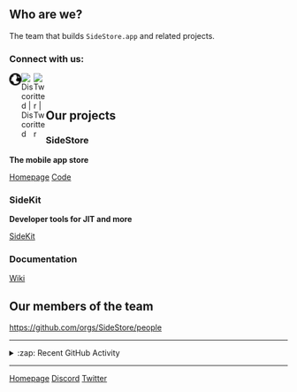 <!-- 
Docs: How to use GitHub README and actions to auto-generate embedded content.
https://github.com/anuraghazra/github-readme-stats
https://www.youtube.com/watch?v=n6d4KHSKqGk
https://github.com/rahuldkjain/github-profile-readme-generator
 -->

## Who are we?

The team that builds `SideStore.app` and related projects.

### Connect with us:

<!--
[![Website](https://img.shields.io/website?label=sidestore.io&style=for-the-badge&url=https://sidestore.io)](https://sidestore.io)
[![Twitter Follow](https://img.shields.io/twitter/follow/sidestore_io?color=1DA1F2&logo=twitter&style=for-the-badge)](https://twitter.com/intent/follow?original_referer=https%3A%2F%2Fgithub.com%2Fsidestore&screen_name=sidestore)
[![GitHub Followers](https://img.shields.io/github/followers/sidestore?style=for-the-badge)]()
[![GitHub Sponsors](https://img.shields.io/github/sponsors/sidestore?style=for-the-badge
)]() 
-->

[<img align="left" alt="sidestore.io" width="22px" src="https://raw.githubusercontent.com/iconic/open-iconic/master/svg/globe.svg" />][website]
[<img align="left" alt="Discord | Discord" width="22px" src="https://cdn.jsdelivr.net/npm/simple-icons@v3/icons/discord.svg" />][discord]
[<img align="left" alt="Twitter | Twitter" width="22px" src="https://cdn.jsdelivr.net/npm/simple-icons@v3/icons/twitter.svg" />][twitter]

<br />
<br />

## Our projects

### SideStore

__The mobile app store__

[Homepage][website]
[Code][git.sidestore]

### SideKit

__Developer tools for JIT and more__

[SideKit][git.sidekit]

### Documentation

[Wiki][wiki]

## Our members of the team

https://github.com/orgs/SideStore/people

---

<details>
  <summary>:zap: Recent GitHub Activity</summary>

<!--START_SECTION:activity-->
1. 🗣 Commented on [#6](https://github.com/SideStore/Altcon/issues/6) in [SideStore/Altcon](https://github.com/SideStore/Altcon)
2. 💪 Opened PR [#65](https://github.com/SideStore/Community-Source/pull/65) in [SideStore/Community-Source](https://github.com/SideStore/Community-Source)
3. 🗣 Commented on [#1006](https://github.com/SideStore/SideStore/issues/1006) in [SideStore/SideStore](https://github.com/SideStore/SideStore)
4. 🗣 Commented on [#1006](https://github.com/SideStore/SideStore/issues/1006) in [SideStore/SideStore](https://github.com/SideStore/SideStore)
5. 🗣 Commented on [#1006](https://github.com/SideStore/SideStore/issues/1006) in [SideStore/SideStore](https://github.com/SideStore/SideStore)
6. ❗️ Closed issue [#999](https://github.com/SideStore/SideStore/issues/999) in [SideStore/SideStore](https://github.com/SideStore/SideStore)
7. 🗣 Commented on [#988](https://github.com/SideStore/SideStore/issues/988) in [SideStore/SideStore](https://github.com/SideStore/SideStore)
8. 🗣 Commented on [#988](https://github.com/SideStore/SideStore/issues/988) in [SideStore/SideStore](https://github.com/SideStore/SideStore)
9. 🗣 Commented on [#57](https://github.com/SideStore/sidestore.github.io/issues/57) in [SideStore/sidestore.github.io](https://github.com/SideStore/sidestore.github.io)
10. 🗣 Commented on [#57](https://github.com/SideStore/sidestore.github.io/issues/57) in [SideStore/sidestore.github.io](https://github.com/SideStore/sidestore.github.io)
11. 🗣 Commented on [#18](https://github.com/SideStore/StosVPN/issues/18) in [SideStore/StosVPN](https://github.com/SideStore/StosVPN)
12. 🗣 Commented on [#18](https://github.com/SideStore/StosVPN/issues/18) in [SideStore/StosVPN](https://github.com/SideStore/StosVPN)
13. ❗️ Closed issue [#955](https://github.com/SideStore/SideStore/issues/955) in [SideStore/SideStore](https://github.com/SideStore/SideStore)
14. 🗣 Commented on [#955](https://github.com/SideStore/SideStore/issues/955) in [SideStore/SideStore](https://github.com/SideStore/SideStore)
15. 💪 Opened PR [#147](https://github.com/SideStore/SideStore-Docs/pull/147) in [SideStore/SideStore-Docs](https://github.com/SideStore/SideStore-Docs)
16. 🗣 Commented on [#928](https://github.com/SideStore/SideStore/issues/928) in [SideStore/SideStore](https://github.com/SideStore/SideStore)
17. ❗️ Opened issue [#6](https://github.com/SideStore/Altcon/issues/6) in [SideStore/Altcon](https://github.com/SideStore/Altcon)
18. 🎉 Merged PR [#1013](https://github.com/SideStore/SideStore/pull/1013) in [SideStore/SideStore](https://github.com/SideStore/SideStore)
19. 🗣 Commented on [#1013](https://github.com/SideStore/SideStore/issues/1013) in [SideStore/SideStore](https://github.com/SideStore/SideStore)
20. 💪 Opened PR [#1013](https://github.com/SideStore/SideStore/pull/1013) in [SideStore/SideStore](https://github.com/SideStore/SideStore)
<!--END_SECTION:activity-->

</details>

---

[Homepage][patreon] [Discord][discord] [Twitter][twitter]

<!--
- [Patreon][patreon]
- [OpenCollective][opencollective]
- [YouTube][youtube]
-->

[website]: https://sidestore.io
[wiki]: https://wiki.sidestore.io
[twitter]: https://twitter.com/sidestore_io
[discord]: https://discord.gg/sidestore-949183273383395328
[youtube]: https://youtube.com/TODO
[patreon]: https://www.patreon.com/SideStore
[opencollective]: https://opencollective.com/TODO
[git.sidestore]: https://github.com/SideStore/SideStore/
[git.sidekit]: https://github.com/SideStore/SideKit

